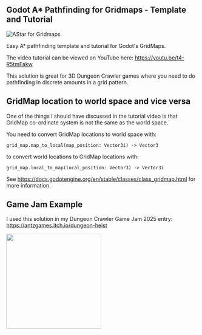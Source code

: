 ## Godot A* Pathfinding for Gridmaps - Template and Tutorial

![AStar for Gridmaps](https://github.com/user-attachments/assets/2cba055a-ff00-4fe5-854b-71864ca1188e)

Easy A* pathfinding template and tutorial for Godot's GridMaps.

The video tutorial can be viewed on YouTube here: https://youtu.be/t4-R5tmFakw

This solution is great for 3D Dungeon Crawler games where you need to do pathfinding in discrete amounts in a grid pattern.

## GridMap location to world space and vice versa

One of the things I should have discussed in the tutorial video is that GridMap co-ordinate system is not the same as the world space.

You need to convert GridMap locations to world space with:

`grid_map.map_to_local(map_position: Vector3i) -> Vector3`

to convert world locations to GridMap locations with:

`grid_map.local_to_map(local_position: Vector3) -> Vector3i`

See https://docs.godotengine.org/en/stable/classes/class_gridmap.html for more information.

## Game Jam Example

 I used this solution in my Dungeon Crawler Game Jam 2025 entry: https://antzgames.itch.io/dungeon-heist

<img src="https://github.com/user-attachments/assets/36c83fca-f273-4075-83b7-1864502daaf2" idth="315" height="250">

